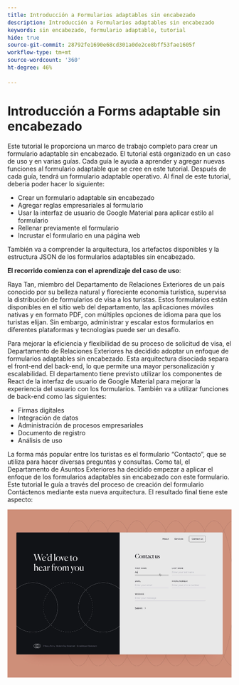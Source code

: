```yaml
---
title: Introducción a Formularios adaptables sin encabezado
description: Introducción a Formularios adaptables sin encabezado
keywords: sin encabezado, formulario adaptable, tutorial
hide: true
source-git-commit: 28792fe1690e68cd301a0de2ce8bff53fae1605f
workflow-type: tm+mt
source-wordcount: '360'
ht-degree: 46%

---
```



# Introducción a Forms adaptable sin encabezado

Este tutorial le proporciona un marco de trabajo completo para crear un formulario adaptable sin encabezado. El tutorial está organizado en un caso de uso y en varias guías. Cada guía le ayuda a aprender y agregar nuevas funciones al formulario adaptable que se cree en este tutorial. Después de cada guía, tendrá un formulario adaptable operativo. Al final de este tutorial, debería poder hacer lo siguiente:

* Crear un formulario adaptable sin encabezado
* Agregar reglas empresariales al formulario
* Usar la interfaz de usuario de Google Material para aplicar estilo al formulario
* Rellenar previamente el formulario
* Incrustar el formulario en una página web

También va a comprender la arquitectura, los artefactos disponibles y la estructura JSON de los formularios adaptables sin encabezado.

**El recorrido comienza con el aprendizaje del caso de uso**:

Raya Tan, miembro del Departamento de Relaciones Exteriores de un país conocido por su belleza natural y floreciente economía turística, supervisa la distribución de formularios de visa a los turistas. Estos formularios están disponibles en el sitio web del departamento, las aplicaciones móviles nativas y en formato PDF, con múltiples opciones de idioma para que los turistas elijan. Sin embargo, administrar y escalar estos formularios en diferentes plataformas y tecnologías puede ser un desafío.

Para mejorar la eficiencia y flexibilidad de su proceso de solicitud de visa, el Departamento de Relaciones Exteriores ha decidido adoptar un enfoque de formularios adaptables sin encabezado. Esta arquitectura disociada separa el front-end del back-end, lo que permite una mayor personalización y escalabilidad. El departamento tiene previsto utilizar los componentes de React de la interfaz de usuario de Google Material para mejorar la experiencia del usuario con los formularios. También va a utilizar funciones de back-end como las siguientes:

* Firmas digitales
* Integración de datos
* Administración de procesos empresariales
* Documento de registro
* Análisis de uso

La forma más popular entre los turistas es el formulario “Contacto”, que se utiliza para hacer diversas preguntas y consultas. Como tal, el Departamento de Asuntos Exteriores ha decidido empezar a aplicar el enfoque de los formularios adaptables sin encabezado con este formulario. Este tutorial le guía a través del proceso de creación del formulario Contáctenos mediante esta nueva arquitectura. El resultado final tiene este aspecto:

![Formulario de contacto adaptable sin encabezado](assets/contact-us-headless-adaptive-forms.png)